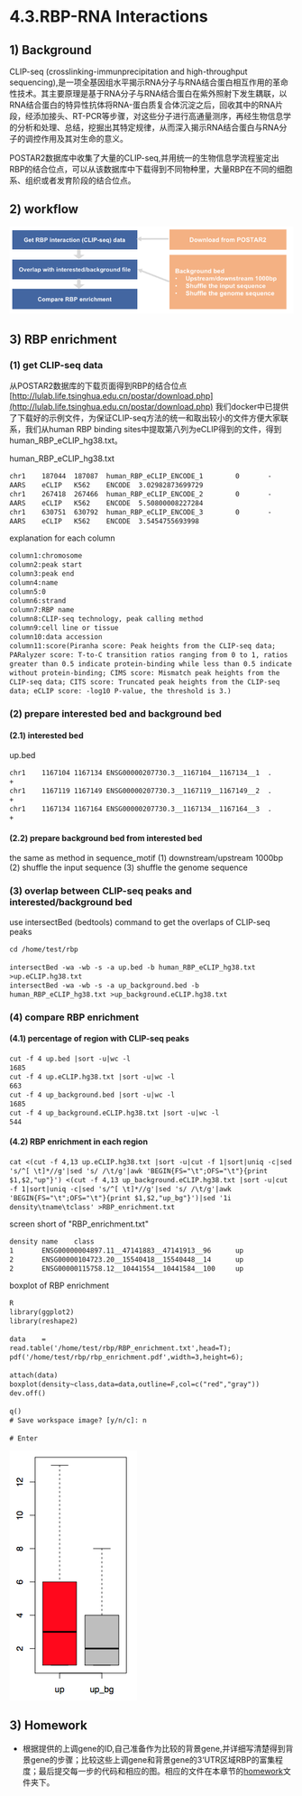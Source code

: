 # 4.3.RBP-RNA Interactions

## 1\) Background
CLIP-seq (crosslinking-immunprecipitation and high-throughput sequencing),是一项全基因组水平揭示RNA分子与RNA结合蛋白相互作用的革命性技术。其主要原理是基于RNA分子与RNA结合蛋白在紫外照射下发生耦联，以RNA结合蛋白的特异性抗体将RNA-蛋白质复合体沉淀之后，回收其中的RNA片段，经添加接头、RT-PCR等步骤，对这些分子进行高通量测序，再经生物信息学的分析和处理、总结，挖掘出其特定规律，从而深入揭示RNA结合蛋白与RNA分子的调控作用及其对生命的意义。

POSTAR2数据库中收集了大量的CLIP-seq,并用统一的生物信息学流程鉴定出RBP的结合位点，可以从该数据库中下载得到不同物种里，大量RBP在不同的细胞系、组织或者发育阶段的结合位点。

## 2\) workflow

![](../../.gitbook/assets/rbp.pipeline.png)

## 3\) RBP enrichment

### \(1\) get CLIP-seq data

从POSTAR2数据库的下载页面得到RBP的结合位点 [http://lulab.life.tsinghua.edu.cn/postar/download.php](http://lulab.life.tsinghua.edu.cn/postar/download.php)
我们docker中已提供了下载好的示例文件，为保证CLIP-seq方法的统一和取出较小的文件方便大家联系，我们从human RBP binding sites中提取第八列为eCLIP得到的文件，得到human_RBP_eCLIP_hg38.txt。

human\_RBP\_eCLIP\_hg38.txt

```text
chr1    187044  187087  human_RBP_eCLIP_ENCODE_1        0       -       AARS    eCLIP   K562    ENCODE  3.02982873699729
chr1    267418  267466  human_RBP_eCLIP_ENCODE_2        0       -       AARS    eCLIP   K562    ENCODE  5.50800008227284
chr1    630751  630792  human_RBP_eCLIP_ENCODE_3        0       -       AARS    eCLIP   K562    ENCODE  3.5454755693998
```

explanation for each column

```text
column1:chromosome
column2:peak start 
column3:peak end
column4:name
column5:0
column6:strand
column7:RBP name
column8:CLIP-seq technology, peak calling method
column9:cell line or tissue
column10:data accession
column11:score(Piranha score: Peak heights from the CLIP-seq data; PARalyzer score: T-to-C transition ratios ranging from 0 to 1, ratios greater than 0.5 indicate protein-binding while less than 0.5 indicate without protein-binding; CIMS score: Mismatch peak heights from the CLIP-seq data; CITS score: Truncated peak heights from the CLIP-seq data; eCLIP score: -log10 P-value, the threshold is 3.)
```

### \(2\) prepare interested bed and background bed

#### \(2.1\) interested bed

up.bed

```text
chr1    1167104 1167134 ENSG00000207730.3__1167104__1167134__1  .       +
chr1    1167119 1167149 ENSG00000207730.3__1167119__1167149__2  .       +
chr1    1167134 1167164 ENSG00000207730.3__1167134__1167164__3  .       +
```

#### \(2.2\) prepare background bed from interested bed

the same as method in sequence\_motif \(1\) downstream/upstream 1000bp \(2\) shuffle the input sequence \(3\) shuffle the genome sequence

### \(3\) overlap between CLIP-seq peaks and interested/background bed

use intersectBed \(bedtools\) command to get the overlaps of CLIP-seq peaks

```text
cd /home/test/rbp

intersectBed -wa -wb -s -a up.bed -b human_RBP_eCLIP_hg38.txt >up.eCLIP.hg38.txt
intersectBed -wa -wb -s -a up_background.bed -b human_RBP_eCLIP_hg38.txt >up_background.eCLIP.hg38.txt
```

### \(4\) compare RBP enrichment

#### \(4.1\) percentage of region with CLIP-seq peaks

```text
cut -f 4 up.bed |sort -u|wc -l
1685
cut -f 4 up.eCLIP.hg38.txt |sort -u|wc -l
663
cut -f 4 up_background.bed |sort -u|wc -l
1685
cut -f 4 up_background.eCLIP.hg38.txt |sort -u|wc -l
544
```

#### \(4.2\) RBP enrichment in each region

```text
cat <(cut -f 4,13 up.eCLIP.hg38.txt |sort -u|cut -f 1|sort|uniq -c|sed 's/^[ \t]*//g'|sed 's/ /\t/g'|awk 'BEGIN{FS="\t";OFS="\t"}{print $1,$2,"up"}') <(cut -f 4,13 up_background.eCLIP.hg38.txt |sort -u|cut -f 1|sort|uniq -c|sed 's/^[ \t]*//g'|sed 's/ /\t/g'|awk 'BEGIN{FS="\t";OFS="\t"}{print $1,$2,"up_bg"}')|sed '1i density\tname\tclass' >RBP_enrichment.txt
```

screen short of "RBP\_enrichment.txt"

```text
density name    class
1       ENSG00000004897.11__47141883__47141913__96      up
2       ENSG00000104723.20__15540418__15540448__14      up
2       ENSG00000115758.12__10441554__10441584__100     up
```

boxplot of RBP enrichment

```
R
library(ggplot2)
library(reshape2)

data    =       read.table('/home/test/rbp/RBP_enrichment.txt',head=T);
pdf('/home/test/rbp/rbp_enrichment.pdf',width=3,height=6);

attach(data)
boxplot(density~class,data=data,outline=F,col=c("red","gray"))
dev.off()

q()
# Save workspace image? [y/n/c]: n

# Enter
```

![](../../.gitbook/assets/rbp_enrichment.png)

## 3\) Homework

* 根据提供的上调gene的ID,自己准备作为比较的背景gene,并详细写清楚得到背景gene的步骤；比较这些上调gene和背景gene的3‘UTR区域RBP的富集程度；最后提交每一步的代码和相应的图。相应的文件在本章节的[homework](https://github.com/lulab/teaching_book/tree/master/files/PART_III/4.network/RBP_interaction/RBP_interaction.homework)文件夹下。

